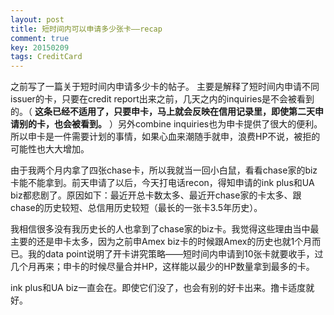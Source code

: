 ```yaml
---
layout: post
title: 短时间内可以申请多少张卡——recap
comment: true
key: 20150209
tags: CreditCard
---
```


之前写了一篇关于短时间内申请多少卡的帖子。
主要是解释了短时间内申请不同issuer的卡，只要在credit report出来之前，几天之内的inquiries是不会被看到的。（
**这条已经不适用了，只要申卡，马上就会反映在信用记录里，即使第二天申请别的卡，也会被看到。**
）另外combine inquiries也为申卡提供了很大的便利。所以申卡是一件需要计划的事情，如果心血来潮随手就申，浪费HP不说，被拒的可能性也大大增加。

由于我两个月内拿了四张chase卡，所以我就当一回小白鼠，看看chase家的biz卡能不能拿到。前天申请了以后，今天打电话recon，得知申请的ink plus和UA biz都悲剧了。原因如下：最近开总卡数太多、最近开chase家的卡太多、跟chase的历史较短、总信用历史较短（最长的一张卡3.5年历史）。

我相信很多没有我历史长的人也拿到了chase家的biz卡。我觉得这些理由当中最主要的还是申卡太多，因为之前申Amex biz卡的时候跟Amex的历史也就1个月而已。我的data point说明了开卡讲究策略——短时间内申请到10张卡就要收手，过几个月再来；申卡的时候尽量合并HP，这样能以最少的HP数量拿到最多的卡。

ink plus和UA biz一直会在。即使它们没了，也会有别的好卡出来。撸卡适度就好。
